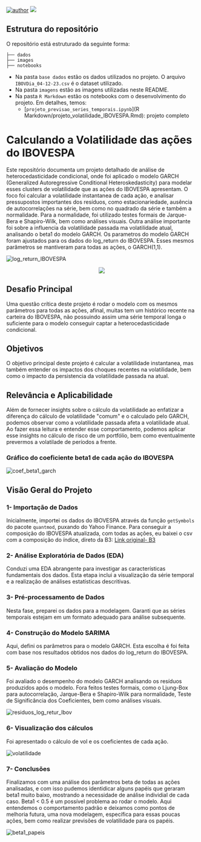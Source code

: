 [![author](https://img.shields.io/badge/Author-Felipe&nbsp;Borges-red.svg)](https://www.linkedin.com/in/felipe-borges-45400415b/)
[![](https://img.shields.io/badge/R-4.2+-blue.svg)](https://www.r-project.org/)



## Estrutura do repositório

O repositório está estruturado da seguinte forma:

```
├── dados
├── images
├── notebooks

```

- Na pasta `base dados` estão os dados utilizados no projeto. O arquivo `IBOVDia_04-12-23.csv` é o dataset utilizado. 
- Na pasta `imagens` estão as imagens utilizadas neste README.
- Na pasta `R Markdown` estão os notebooks com o desenvolvimento do projeto. Em detalhes, temos:
  - [`projeto_previsao_series_temporais.ipynb`](R Markdown/projeto_volatilidade_IBOVESPA.Rmd): projeto completo
 
 
 

# Calculando a Volatilidade das ações do IBOVESPA

Este repositório documenta um projeto detalhado de análise de heterocedasticidade condicional, onde foi aplicado o modelo GARCH (Generalized Autoregressive Conditional Heteroskedasticity) para modelar esses clusters de volatilidade que as ações do IBOVESPA apresentam. O foco foi calcular a volatilidade instantanea de cada ação, e analisar pressupostos importantes dos resíduos, como estacionariedade, ausência de autocorrelações na série, bem como no quadrado da série e também a normalidade. Para a normalidade, foi utilizado testes formais de Jarque-Bera e Shapiro-Wilk, bem como análises visuais. Outra análise importante foi sobre a influencia da volatilidade passada ma volatilidade atual, analisando o beta1 do modelo GARCH.
Os parametros do modelo GARCH foram ajustados para os dados do log_return do IBOVESPA. Esses mesmos parâmetros se mantiveram para todas as ações, o GARCH(1,1). 

![log_return_IBOVESPA](Images/log_return_ibov.png)



<p align="center"> 
  <a href="https://www.linkedin.com/in/felipe-borges-45400415b/" target="_blank"><img src="https://img.shields.io/badge/-LinkedIn-%230077B5?style=for-the-badge&logo=linkedin&logoColor=white" target="_blank"></a> 
</p>

## Desafio Principal
Uma questão crítica deste projeto é rodar o modelo com os mesmos parâmetros para todas as ações, afinal, muitas tem um histórico recente na carteira do IBOVESPA, não possuindo assim uma série temporal longa o suficiente para o modelo conseguir captar a heterocedasticidade condicional.


## Objetivos 
O objetivo principal deste projeto é calcular a volatilidade instantanea, mas também entender os impactos dos choques recentes na volatilidade, bem como o impacto da persistencia da volatilidade passada na atual.

## Relevância e Aplicabilidade 
Além de fornecer insights sobre o cálculo da volatilidade ao enfatizar a diferença do cálculo de volatilidade "comum" e o calculado pelo GARCH, podemos observar como a volatilidade passada afeta a volatilidade atual. Ao fazer essa leitura e entender esse comportamento, podemos aplicar esse insights no cálculo de risco de um portfólio, bem como eventualmente prevermos a volatilade de períodos a frente.


### Gráfico do coeficiente beta1 de cada ação do IBOVESPA
![coef_beta1_garch](Images/beta_acoes.png)


## Visão Geral do Projeto

### 1- Importação de Dados
Inicialmente, importei os dados do IBOVESPA através da função `getSymbols` do pacote `quantmod`, puxando do Yahoo Finance.
Para conseguir a composição do IBOVESPA atualizada, com todas as ações, eu baixei o csv com a composição do índice, direto da B3:
[Link original- B3](https://www.b3.com.br/pt_br/market-data-e-indices/indices/indices-amplos/indice-ibovespa-ibovespa-composicao-da-carteira.htm)

### 2- Análise Exploratória de Dados (EDA)
Conduzi uma EDA abrangente para investigar as características fundamentais dos dados. Esta etapa inclui a visualização da série temporal e a realização de análises estatísticas descritivas.

### 3- Pré-processamento de Dados
Nesta fase, preparei os dados para a modelagem. Garanti que as séries temporais estejam em um formato adequado para análise subsequente.

### 4- Construção do Modelo SARIMA
Aqui, defini os parâmetros para o modelo GARCH. Esta escolha é foi feita com base nos resultados obtidos nos dados do log_return do IBOVESPA.

### 5- Avaliação do Modelo
Foi avaliado o desempenho do modelo GARCH analisando os resíduos produzidos após o modelo. Fora feitos testes formais, como o Ljung-Box para autocorrelação, Jarque-Bera e Shapiro-Wilk para normalidade, Teste de Significância dos Coeficientes, bem como análises visuais.

![residuos_log_retur_Ibov](Images/analise_residuos_ibov.png)

### 6- Visualização dos cálculos
Foi apresentado o cálculo de vol e os coeficientes de cada ação.

![volatilidade](Images/tibble_vols.png)


### 7- Conclusões   
Finalizamos com uma análise dos parâmetros beta de todas as ações analisadas, e com isso pudemos identidicar alguns papéis que geraram beta1 muito baixo, mostrando a necessidade de análise individial de cada caso. Beta1 < 0.5 é um possível problema ao rodar o modelo. Aqui entendemos o comportamento padrão e deixamos como pontos de melhoria futura, uma nova modelagem, específica para essas poucas ações, bem como realizar previsões de volatilidade para os papéis.

![beta1_papeis](Images/beta_acoes.png)


